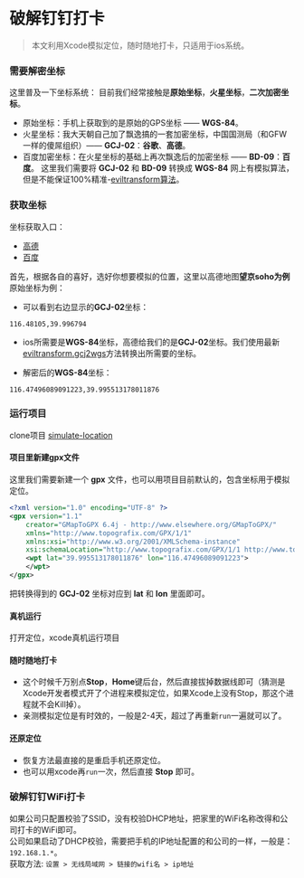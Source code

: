 # 破解钉钉打卡

> 本文利用Xcode模拟定位，随时随地打卡，只适用于ios系统。

### 需要解密坐标

这里普及一下坐标系统：
目前我们经常接触是**原始坐标**，**火星坐标**，**二次加密坐标**。
+ 原始坐标：手机上获取到的是原始的GPS坐标 —— **WGS-84**。
+ 火星坐标：我大天朝自己加了飘逸搞的一套加密坐标，中国国测局（和GFW一样的傻屌组织）—— **GCJ-02**：**谷歌**、**高德**。
+ 百度加密坐标：在火星坐标的基础上再次飘逸后的加密坐标 —— **BD-09**：**百度**。
这里我们需要将 **GCJ-02** 和 **BD-09** 转换成 **WGS-84**
网上有模拟算法，但是不能保证100%精准-[eviltransform算法](https://github.com/googollee/eviltransform.git)。

### 获取坐标

坐标获取入口：
+ [高德](http://lbs.amap.com/console/show/picker)
+ [百度](http://api.map.baidu.com/lbsapi/getpoint/index.html)

首先，根据各自的喜好，选好你想要模拟的位置，这里以高德地图**望京soho为例**原始坐标为例：

+ 可以看到右边显示的**GCJ-02**坐标：
```
116.48105,39.996794
```
+ ios所需要是**WGS-84**坐标，高德给我们的是**GCJ-02**坐标。我们使用最新[eviltransform.gcj2wgs](https://github.com/googollee/eviltransform/tree/master/javascript#gcjtowgsgcj2wgs)方法转换出所需要的坐标。

+ 解密后的**WGS-84**坐标：
```
116.47496089091223,39.995513178011876
```

### 运行项目
clone项目 [simulate-location](https://github.com/div-wang/simulate-location)

#### 项目里新建gpx文件
这里我们需要新建一个 **gpx** 文件，也可以用项目目前默认的，包含坐标用于模拟定位。
```xml
<?xml version="1.0" encoding="UTF-8" ?>
<gpx version="1.1"
    creator="GMapToGPX 6.4j - http://www.elsewhere.org/GMapToGPX/"
    xmlns="http://www.topografix.com/GPX/1/1"
    xmlns:xsi="http://www.w3.org/2001/XMLSchema-instance"
    xsi:schemaLocation="http://www.topografix.com/GPX/1/1 http://www.topografix.com/GPX/1/1/gpx.xsd">
    <wpt lat="39.995513178011876" lon="116.47496089091223">
    </wpt>
</gpx>
```
把转换得到的 **GCJ-02** 坐标对应到 **lat** 和 **lon** 里面即可。

#### 真机运行
打开定位，xcode真机运行项目

#### 随时随地打卡
+ 这个时候千万别点**Stop**，**Home**键后台，然后直接拔掉数据线即可（猜测是Xcode开发者模式开了个进程来模拟定位，如果Xcode上没有Stop，那这个进程就不会Kill掉）。
+ 亲测模拟定位是有时效的，一般是2-4天，超过了再重新`run`一遍就可以了。

#### 还原定位
+ 恢复方法最直接的是重启手机还原定位。
+ 也可以用xcode再`run`一次，然后直接 **Stop** 即可。

### 破解钉钉WiFi打卡
如果公司只配置校验了SSID，没有校验DHCP地址，把家里的WiFi名称改得和公司打卡的WiFi即可。  
公司如果启动了DHCP校验，需要把手机的IP地址配置的和公司的一样，一般是： `192.168.1.*`。  
获取方法: `设置 > 无线局域网 > 链接的wifi名 > ip地址`
